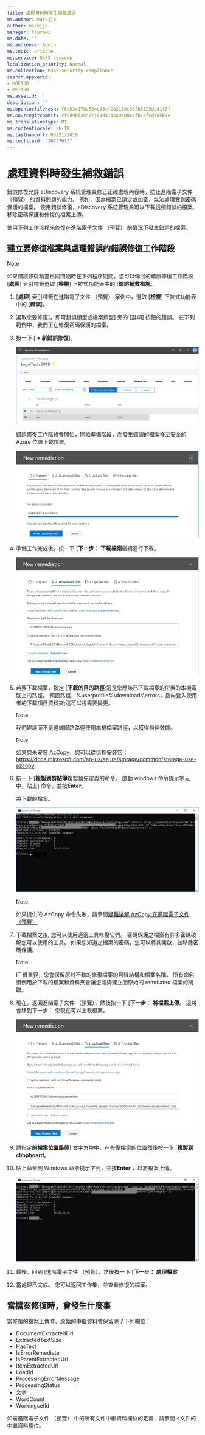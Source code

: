 ```yaml
---
title: 處理資料時發生補救錯誤
ms.author: markjjo
author: markjjo
manager: laurawi
ms.date: ''
ms.audience: Admin
ms.topic: article
ms.service: O365-seccomp
localization_priority: Normal
ms.collection: M365-security-compliance
search.appverid:
- MOE150
- MET150
ms.assetid: ''
description: ''
ms.openlocfilehash: f6db3c178e584c45cf282158c58fb5125dc41f3f
ms.sourcegitcommit: cf9d9b545a7c153d314aa9c08c7fb16fcd785b3e
ms.translationtype: MT
ms.contentlocale: zh-TW
ms.lasthandoff: 03/21/2019
ms.locfileid: "30737673"
---
```

# <a name="error-remediation-when-processing-data"></a>處理資料時發生補救錯誤

錯誤修復允許 eDiscovery 系統管理員修正正確處理內容時，防止進階電子文件 （預覽） 的資料問題的能力。 例如，因為檔案已鎖定或加密，無法處理受到密碼保護的檔案。 使用錯誤修復，eDiscovery 系統管理員可以下載這類錯誤的檔案、 移除密碼保護和修復的檔案上傳。

使用下列工作流程來修復在進階電子文件 （預覽） 的情況下發生錯誤的檔案。

## <a name="creating-an-error-remediation-session-to-remediate-files-with-processing-errors"></a>建立要修復檔案與處理錯誤的錯誤修復工作階段

>[!NOTE]
>如果錯誤修復精靈已關閉隨時在下列程序期間，您可以傳回的錯誤修復工作階段 [**處理**] 索引標籤選取 [**檢視**] 下拉式功能表中的 [**錯誤補救措施**。

1. [**處理**] 索引標籤在進階電子文件 （預覽） 案例中，選取 [**檢視**] 下拉式功能表中的 [**錯誤**]。

2. 選取您要修復]，即可錯誤類型或檔案類型] 旁的 [選項] 按鈕的錯誤。  在下列範例中，我們正在修復密碼保護的檔案。

3. 按一下 [ **+ 新錯誤修復**]。

    ![錯誤修復](../media/8c2faf1a-834b-44fc-b418-6a18aed8b81a.png)

    錯誤修復工作階段會開始，開始準備階段，而發生錯誤的檔案移至安全的 Azure 位置下載位置。

    ![準備錯誤修復](../media/390572ec-7012-47c4-a6b6-4cbb5649e8a8.png)

4. 準備工作完成後，按一下 [**下一步： 下載檔案**繼續進行下載。

    ![下載檔案](../media/6ac04b09-8e13-414a-9e24-7c75ba586363.png)

5. 若要下載檔案，指定 [**下載的目的路徑**;這是您應該已下載檔案的位置的本機電腦上的路徑。  預設路徑，%userprofile%\downloads\errors，指向登入使用者的下載項目資料夾;這可以視需要變更。

    >[!NOTE]
    >我們建議而不是遠端網路路徑使用本機檔案路徑，以獲得最佳效能。

    > [!NOTE]
    > 如果您未安裝 AzCopy，您可以從這裡安裝它：https://docs.microsoft.com/en-us/azure/storage/common/storage-use-azcopy

6. 按一下 [**複製到剪貼簿**複製預先定義的命令。 啟動 windows 命令提示字元中，貼上] 命令，並按**Enter**。  

    將下載的檔案。

    ![準備錯誤修復](../media/f364ab4d-31c5-4375-b69f-650f694a2f69.png)

    > [!NOTE]
    > 如果提供的 AzCopy 命令失敗，請參閱[疑難排解 AzCopy 在進階電子文件 （預覽）](troubleshooting-azcopy.md)

7. 下載檔案之後, 您可以使用適當工具修復它們。 密碼保護之檔案有許多密碼破解您可以使用的工具。 如果您知道之檔案的密碼，您可以將其開啟，並移除密碼保護。
    > [!NOTE]
    > IT 很重要，您會保留原封不動的修復檔案的目錄結構和檔案名稱。  所有命名慣例用於下載的檔案和資料夾會讓您能夠建立回原始的 remdiated 檔案的關聯。

8. 現在，返回進階電子文件 （預覽），然後按一下 [**下一步： 將檔案上傳**。  這將會移到下一步： 您現在可以上載檔案。

    ![上傳檔案](../media/af3d8617-1bab-4ecd-8de0-22e53acba240.png)

9. 請指定**的檔案位置路徑**] 文字方塊中，在修復檔案的位置然後按一下 [**複製到 clibpboard**。

10. 貼上命令到 Windows 命令提示字元，並按**Enter** ，以將檔案上傳。

    ![ff2ff691-629f-4065-9b37-5333f937daf6.png](../media/ff2ff691-629f-4065-9b37-5333f937daf6.png)

11. 最後，回到 [進階電子文件 （預覽），然後按一下 [**下一步： 處理檔案**。

12. 當處理已完成。  您可以返回工作集，並查看修復的檔案。

## <a name="what-happens-when-files-are-remediated"></a>當檔案修復時，會發生什麼事

當修復的檔案上傳時，原始的中繼資料會保留除了下列欄位： 

- DocumentExtractedUrl
- ExtractedTextSize
- HasText
- IsErrorRemediate
- IsParentExtractedUrl
- ItemExtractedUrl
- LoadId
- ProcessingErrorMessage
- ProcessingStatus
- 文字
- WordCount
- WorkingsetId

如需進階電子文件 （預覽） 中的所有文件中繼資料欄位的定義，請參閱 <<c0>文件的中繼資料欄位。